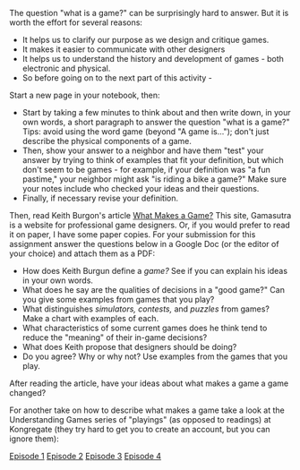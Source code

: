 The question "what is a game?" can be surprisingly hard to answer. But it is worth the effort for several reasons:

* It helps us to clarify our purpose as we design and critique games.
* It makes it easier to communicate with other designers
* It helps us to understand the history and development of games - both electronic and physical.
* So before going on to the next part of this activity -

Start a new page in your notebook, then:

* Start by taking a few minutes to think about and then write down, in your own words, a short paragraph to answer the question "what is a game?" Tips: avoid using the word game (beyond "A game is…"); don't just describe the physical components of a game.
* Then, show your answer to a neighbor and have them "test" your answer by trying to think of examples that fit your definition, but which don't seem to be games - for example, if your definition was "a fun pastime," your neighbor might ask "is riding a bike a game?"
Make sure your notes include who checked your ideas and their questions.
* Finally, if necessary revise your definition.

Then, read Keith Burgon's article [What Makes a Game?](https://www.gamasutra.com/view/feature/167418/what_makes_a_game.php) This site, Gamasutra is a website for professional game designers. Or, if you would prefer to read it on paper,  I have some paper copies. For your submission for this assignment answer the questions below in a Google Doc (or the editor of your choice) and attach them as a PDF:

* How does Keith Burgun define a *game?* See if you can explain his ideas in your own words.
* What does he say are the qualities of decisions in a "good game?" Can you give some examples from games that you play?
* What distinguishes *simulators, contests,* and *puzzles* from games? Make a chart with examples of each.
* What characteristics of some current games does he think tend to reduce the "meaning" of their in-game decisions?
* What does Keith propose that designers should be doing?
* Do you agree? Why or why not? Use examples from the games that you play.

After reading the article, have your ideas about what makes a game a game changed?

For another take on how to describe what makes a game take a look at the Understanding Games series of "playings" (as opposed to readings) at Kongregate (they try hard to get you to create an account, but you can ignore them):

[Episode 1](http://www.kongregate.com/games/pixelate/understanding-games-episode-1)
[Episode 2](http://www.kongregate.com/games/pixelate/understanding-games-episode-2)
[Episode 3](http://www.kongregate.com/games/pixelate/understanding-games-episode-3)
[Episode 4](http://www.kongregate.com/games/pixelate/understanding-games-episode-4)
